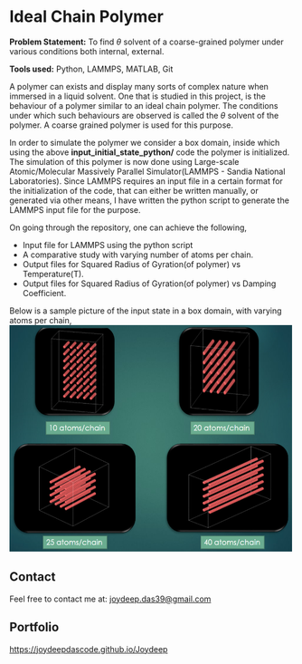 ﻿# Ideal Chain Polymer

**Problem Statement:** To find $\theta$ solvent of a coarse-grained polymer under various conditions both internal, external.

**Tools used:** Python, LAMMPS, MATLAB, Git

A polymer can exists and display many sorts of complex nature when immersed in a liquid solvent. One that is studied in this
project, is the behaviour of a polymer similar to an ideal chain polymer. The conditions under which such behaviours are
observed is called the $\theta$ solvent of the polymer. A coarse grained polymer is used for this purpose.

In order to simulate the polymer we consider a box domain, inside which using the above **input_initial_state_python/**
code the polymer is initialized. The simulation of this polymer is now done using Large-scale Atomic/Molecular 
Massively Parallel Simulator(LAMMPS - Sandia National Laboratories). Since LAMMPS requires an input file in a certain
format for the initialization of the code, that can either be written manually, or generated via other means, I have
written the python script to generate the LAMMPS input file for the purpose.

On going through the repository, one can achieve the following,
* Input file for LAMMPS using the python script
* A comparative study with varying number of atoms per chain.
* Output files for Squared Radius of Gyration(of polymer) vs Temperature(T).
* Output files for Squared Radius of Gyration(of polymer) vs Damping Coefficient.

Below is a sample picture of the input state in a box domain, with varying atoms per chain,
<img src="media/input_state.png" alt="description" width="500" height="400">

## Contact
Feel free to contact me at:
joydeep.das39@gmail.com

## Portfolio
https://joydeepdascode.github.io/Joydeep

